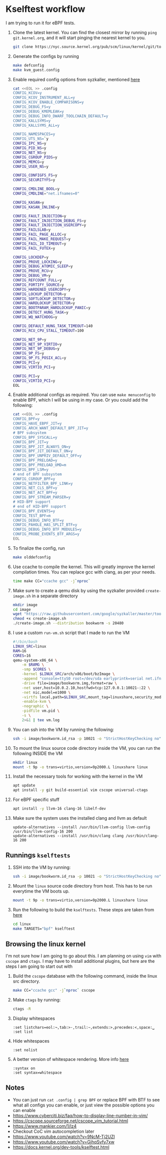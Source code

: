 # Kselftest workflow

I am trying to run it for eBPF tests. 

1. Clone the latest kernel. You can find the closest mirror by running `ping git.kernel.org`, and it will start pinging the nearest kernel to you.
	```bash
	git clone https://nyc.source.kernel.org/pub/scm/linux/kernel/git/torvalds/linux.git
	```

2. Generate the configs by running
	```bash
	make defconfig
	make kvm_guest.config
	```

3. Enable required config options from syzkaller, mentioned [here](https://github.com/google/syzkaller/blob/master/docs/linux/kernel_configs.md)
	```bash
	cat <<EOL >> .config
	CONFIG_KCOV=y
	CONFIG_KCOV_INSTRUMENT_ALL=y
	CONFIG_KCOV_ENABLE_COMPARISONS=y
	CONFIG_DEBUG_FS=y
	CONFIG_DEBUG_KMEMLEAK=y
	CONFIG_DEBUG_INFO_DWARF_TOOLCHAIN_DEFAULT=y
	CONFIG_KALLSYMS=y
	CONFIG_KALLSYMS_ALL=y

	CONFIG_NAMESPACES=y
	CONFIG_UTS_NS=`y
	CONFIG_IPC_NS=y
	CONFIG_PID_NS=y
	CONFIG_NET_NS=y
	CONFIG_CGROUP_PIDS=y
	CONFIG_MEMCG=y
	CONFIG_USER_NS=y

	CONFIG_CONFIGFS_FS=y
	CONFIG_SECURITYFS=y

	CONFIG_CMDLINE_BOOL=y
	CONFIG_CMDLINE="net.ifnames=0"

	CONFIG_KASAN=y
	CONFIG_KASAN_INLINE=y

	CONFIG_FAULT_INJECTION=y
	CONFIG_FAULT_INJECTION_DEBUG_FS=y
	CONFIG_FAULT_INJECTION_USERCOPY=y
	CONFIG_FAILSLAB=y
	CONFIG_FAIL_PAGE_ALLOC=y
	CONFIG_FAIL_MAKE_REQUEST=y
	CONFIG_FAIL_IO_TIMEOUT=y
	CONFIG_FAIL_FUTEX=y

	CONFIG_LOCKDEP=y
	CONFIG_PROVE_LOCKING=y
	CONFIG_DEBUG_ATOMIC_SLEEP=y
	CONFIG_PROVE_RCU=y
	CONFIG_DEBUG_VM=y
	CONFIG_REFCOUNT_FULL=y
	CONFIG_FORTIFY_SOURCE=y
	CONFIG_HARDENED_USERCOPY=y
	CONFIG_LOCKUP_DETECTOR=y
	CONFIG_SOFTLOCKUP_DETECTOR=y
	CONFIG_HARDLOCKUP_DETECTOR=y
	CONFIG_BOOTPARAM_HARDLOCKUP_PANIC=y
	CONFIG_DETECT_HUNG_TASK=y
	CONFIG_WQ_WATCHDOG=y

	CONFIG_DEFAULT_HUNG_TASK_TIMEOUT=140
	CONFIG_RCU_CPU_STALL_TIMEOUT=100

	CONFIG_NET_9P=y
	CONFIG_NET_9P_VIRTIO=y
	CONFIG_NET_9P_DEBUG=y
	CONFIG_9P_FS=y
	CONFIG_9P_FS_POSIX_ACL=y
	CONFIG_PCI=y
	CONFIG_VIRTIO_PCI=y

	CONFIG_PCI=y
	CONFIG_VIRTIO_PCI=y
	EOL
	```

4. Enable additional configs as required. You can use `make menuconfig` to enable BPF, which I will be using in my case. Or you could add the following:
	```bash
	cat <<EOL >> .config
	CONFIG_BPF=y
	CONFIG_HAVE_EBPF_JIT=y
	CONFIG_ARCH_WANT_DEFAULT_BPF_JIT=y
	# BPF subsystem
	CONFIG_BPF_SYSCALL=y
	CONFIG_BPF_JIT=y
	CONFIG_BPF_JIT_ALWAYS_ON=y
	CONFIG_BPF_JIT_DEFAULT_ON=y
	CONFIG_BPF_UNPRIV_DEFAULT_OFF=y
	CONFIG_BPF_PRELOAD=y
	CONFIG_BPF_PRELOAD_UMD=m
	CONFIG_BPF_LSM=y
	# end of BPF subsystem
	CONFIG_CGROUP_BPF=y
	CONFIG_NETFILTER_BPF_LINK=y
	CONFIG_NET_CLS_BPF=y
	CONFIG_NET_ACT_BPF=y
	CONFIG_BPF_STREAM_PARSER=y
	# HID-BPF support
	# end of HID-BPF support
	CONFIG_BPF_EVENTS=y
	CONFIG_TEST_BPF=m
	CONFIG_DEBUG_INFO_BTF=y
	CONFIG_PAHOLE_HAS_SPLIT_BTF=y
	CONFIG_DEBUG_INFO_BTF_MODULES=y
	CONFIG_PROBE_EVENTS_BTF_ARGS=y
	EOL
	```
5. To finalize the config, run
	```bash
	make olddefconfig
	```

6. Use ccache to compile the kernel. This will greatly improve the kernel compilation times. You can replace gcc with clang, as per your needs.
	```bash
	time make CC="ccache gcc" -j`nproc`
	```

7. Make sure to create a qemu disk by using the syzkaller provided `create-image.sh` in a separate directory
	```bash
	mkdir image
	cd image
	wget "https://raw.githubusercontent.com/google/syzkaller/master/tools/create-image.sh" -O create-image.sh
	chmod +x create-image.sh
	./create-image.sh --distribution bookworm -s 20480
	```

8. I use a custom `run-vm.sh` script that I made to run the VM
	```bash
	#!/bin/bash
	LINUX_SRC=linux
	RAM=16
	CORES=16
	qemu-system-x86_64 \
		-m $RAMG \
		-smp $CORES \
		-kernel $LINUX_SRC/arch/x86/boot/bzImage \
		-append "console=ttyS0 root=/dev/sda earlyprintk=serial net.ifnames=0" \
		-drive file=image/bookworm.img,format=raw \
		-net user,host=10.0.2.10,hostfwd=tcp:127.0.0.1:10021-:22 \
		-net nic,model=e1000 \
		-virtfs local,path=$LINUX_SRC,mount_tag=linuxshare,security_model=mapped,id=linuxshare \
		-enable-kvm \
		-nographic \
		-pidfile vm.pid \
		-s \
		2>&1 | tee vm.log
	```

9. You can ssh into the VM by running the following:
	```bash
	ssh -i image/bookworm.id_rsa -p 10021 -o "StrictHostKeyChecking no" root@localhost
	```

10. To mount the linux source code directory inside the VM, you can run the following INSIDE the VM
	```bash
	mkdir linux
	mount -t 9p -o trans=virtio,version=9p2000.L linuxshare linux
	```

11. Install the necessary tools for working with the kernel in the VM
	```bash
	apt update
	apt install -y git build-essential vim cscope universal-ctags
	```

12. For eBPF specific stuff
	```bash
	apt install -y llvm-16 clang-16 libelf-dev
	```

13. Make sure the system uses the installed clang and llvm as default
	```
	update-alternatives --install /usr/bin/llvm-config llvm-config /usr/bin/llvm-config-16 200
	update-alternatives --install /usr/bin/clang clang /usr/bin/clang-16 200
	```

## Runnings `kselftests`
1. SSH into the VM by running:
	```bash
	ssh -i image/bookworm.id_rsa -p 10021 -o "StrictHostKeyChecking no" root@localhost
	```

2. Mount the `linux` source code directory from host. This has to be run everytime the VM boots up.
	```bash
	mount -t 9p -o trans=virtio,version=9p2000.L linuxshare linux
	```

3. Run the following to build the `kselftests`. These steps are taken from [here](https://docs.kernel.org/dev-tools/kselftest.html)
	```bash
	cd linux
	make TARGETS="bpf" kselftest
	```


## Browsing the linux kernel
I'm not sure how I am going to go about this. I am planning on using `vim` with `cscope` and `ctags`. I may have to install additional plugins, but here are the steps I am going to start out with
1. Build the `cscope` database with the following command, inside the linux src directory.
	```bash
	make CC="ccache gcc" -j`nproc` cscope
	```

2. Make `ctags` by running:
	```bash
	ctags -R
	```

3. Display whitespaces
	```vim
	:set listchars=eol:¬,tab:>·,trail:~,extends:>,precedes:<,space:␣
	:set list
	```
4. Hide whitespaces
	```vim
	:set nolist
	```

5. A better version of whitespace rendering. More info [here](https://stackoverflow.com/questions/1675688/make-vim-show-all-white-spaces-as-a-character)
	```vim
	:syntax on
	:set syntax=whitespace
	```

## Notes
- You can just run `cat .config | grep BPF` or replace BPF with BTF to see what all configs you can enable, or just view the possible options you can enable
- https://www.cyberciti.biz/faq/how-to-display-line-number-in-vim/
- https://cscope.sourceforge.net/cscope_vim_tutorial.html
- https://www.mankier.com/1/lz4
- Checkout CoC vim autocompletion later
- https://www.youtube.com/watch?v=9NcM-Tj2UZI
- https://www.youtube.com/watch?v=GjhqSvfy7xw
- https://docs.kernel.org/dev-tools/kselftest.html